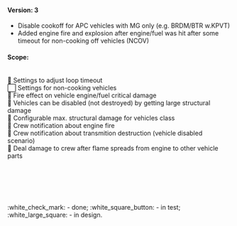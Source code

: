 #### Version: 3

- Disable cookoff for APC vehicles with MG only (e.g. BRDM/BTR w.KPVT)
- Added engine fire and explosion after engine/fuel was hit after some timeout for non-cooking off vehicles (NCOV)

#### Scope:
<br/>:white_square_button: Settings to adjust loop timeout
<br/>:white_large_square: Settings for non-cooking vehicles
<br/>:white_square_button: Fire effect on vehicle engine/fuel critical damage
<br/>:white_square_button: Vehicles can be disabled (not destroyed) by getting large structural damage
<br/>:white_square_button: Configurable max. structural damage for vehicles class
<br/>:white_square_button: Crew notification about engine fire
<br/>:white_square_button: Crew notification about transmition destruction (vehicle disabled scenario)
<br/>:white_square_button: Deal damage to crew after flame spreads from engine to other vehicle parts

<br />
<br />
<br />
<br />
<br />:white_check_mark: - done; :white_square_button: - in test; :white_large_square: - in design.
